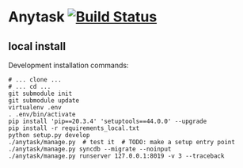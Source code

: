 Anytask [![Build Status](https://github.com/znick/anytask/workflows/anytask/badge.svg)](https://github.com/znick/anytask/actions)
=======


local install
-------------

Development installation commands:

    # ... clone ...
    # ... cd ...
    git submodule init
    git submodule update
    virtualenv .env
    . .env/bin/activate
    pip install 'pip==20.3.4' 'setuptools==44.0.0' --upgrade
    pip install -r requirements_local.txt
    python setup.py develop
    ./anytask/manage.py  # test it  # TODO: make a setup entry point
    ./anytask/manage.py syncdb --migrate --noinput
    ./anytask/manage.py runserver 127.0.0.1:8019 -v 3 --traceback
